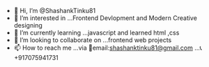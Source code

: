 - 👋 Hi, I’m @ShashankTinku81
- 👀 I’m interested in ...Frontend Devlopment and Modern Creative designing
- 🌱 I’m currently learning ...javascript and learned html ,css
- 💞️ I’m looking to collaborate on ...frontend web projects
- 📫 How to reach me ...via 📧email:shashanktinku81@gmail.com ...📞+917075941731

<!---
ShashankTinku81/ShashankTinku81 is a ✨ special ✨ repository because its `README.md` (this file) appears on your GitHub profile.
You can click the Preview link to take a look at your changes.
--->
